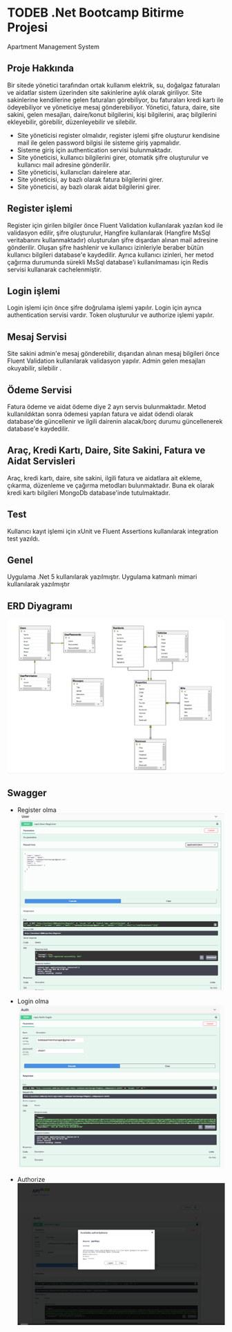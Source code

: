 # TODEB .Net Bootcamp Bitirme Projesi
Apartment Management System 

 ## Proje Hakkında

Bir sitede yönetici tarafından ortak kullanım elektrik, su, doğalgaz faturaları ve aidatlar sistem üzerinden site sakinlerine aylık olarak giriliyor. Site sakinlerine kendilerine gelen faturaları görebiliyor, bu faturaları kredi kartı ile ödeyebiliyor ve yöneticiye mesaj gönderebiliyor. Yönetici, fatura, daire, site sakini, gelen mesajları, daire/konut bilgilerini, kişi bilgilerini, araç bilgilerini ekleyebilir, görebilir, düzenleyebilir ve silebilir.

- Site yöneticisi register olmalıdır, register işlemi şifre oluşturur kendisine mail ile gelen password bilgisi ile sisteme giriş yapmalıdır.
- Sisteme giriş için authentication servisi bulunmaktadır.
- Site yöneticisi, kullanıcı bilgilerini girer, otomatik şifre oluşturulur ve kullanıcı mail adresine gönderilir.
- Site yöneticisi, kullanıcları dairelere atar.
- Site yöneticisi, ay bazlı olarak fatura bilgilerini girer.
- Site yöneticisi, ay bazlı olarak aidat bilgilerini girer.

## Register işlemi
Register için girilen bilgiler önce Fluent Validation kullanılarak yazılan kod ile validasyon edilir, şifre oluşturulur, Hangfire kullanılarak (Hangfire MsSql veritabanını kullanmaktadır) oluşturulan şifre dışardan alınan mail adresine gönderilir. Oluşan şifre hashlenir ve kullanıcı izinleriyle beraber bütün kullanıcı bilgileri database'e kaydedilir. Ayrıca kullanıcı izinleri, her metod çağırma durumunda sürekli MsSql database'i kullanılmaması için Redis servisi kullanarak cachelenmiştir.

## Login işlemi
Login işlemi için önce şifre doğrulama işlemi yapılır. Login için ayrıca authentication servisi vardır. Token oluşturulur ve authorize işlemi yapılır.

## Mesaj Servisi
Site sakini admin'e mesaj gönderebilir, dışarıdan alınan mesaj bilgileri önce Fluent Validation kullanılarak validasyon yapılır. Admin gelen mesajları okuyabilir, silebilir .

## Ödeme Servisi
Fatura ödeme ve aidat ödeme diye 2 ayrı servis bulunmaktadır. Metod kullanıldıktan sonra ödemesi yapılan fatura ve aidat ödendi olarak database'de güncellenir ve ilgili dairenin alacak/borç durumu güncellenerek database'e kaydedilir.

## Araç, Kredi Kartı, Daire, Site Sakini, Fatura ve Aidat Servisleri
Araç, kredi kartı, daire, site sakini, ilgili fatura ve aidatlara ait ekleme, çıkarma, düzenleme ve çağırma metodları bulunmaktadır. Buna ek olarak kredi kartı bilgileri MongoDb database'inde tutulmaktadır. 

## Test
Kullanıcı kayıt işlemi için xUnit ve Fluent Assertions kullanılarak integration test yazıldı.

## Genel
Uygulama .Net 5 kullanılarak yazılmıştır. 
Uygulama katmanlı mimari kullanılarak yazılmıştır
 
  ## ERD Diyagramı

![ApartmentManagementSystem_ERD](/ApartmentManagementSystem_ERD.PNG)


## Swagger
- Register olma
![Register](images/Register.PNG)

- Login olma
![Login](images/Login.PNG)

- Authorize
![Authorize](images/Authorize.PNG)